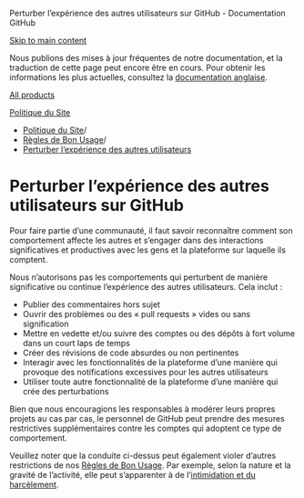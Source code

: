 Perturber l’expérience des autres utilisateurs sur GitHub - Documentation GitHub

[Skip to main content](#main-content)

Nous publions des mises à jour fréquentes de notre documentation, et la traduction de cette page peut encore être en cours. Pour obtenir les informations les plus actuelles, consultez la [documentation anglaise](/en).

[All products](/fr)

[Politique du Site](/fr/site-policy)

* [Politique du Site](/fr/site-policy)/
* [Règles de Bon Usage](/fr/site-policy/acceptable-use-policies)/
* [Perturber l’expérience des autres utilisateurs](/fr/site-policy/acceptable-use-policies/github-disrupting-the-experience-of-other-users)

Perturber l’expérience des autres utilisateurs sur GitHub
==========

Pour faire partie d’une communauté, il faut savoir reconnaître comment son comportement affecte les autres et s’engager dans des interactions significatives et productives avec les gens et la plateforme sur laquelle ils comptent.

Nous n’autorisons pas les comportements qui perturbent de manière significative ou continue l’expérience des autres utilisateurs. Cela inclut :

* Publier des commentaires hors sujet
* Ouvrir des problèmes ou des « pull requests » vides ou sans signification
* Mettre en vedette et/ou suivre des comptes ou des dépôts à fort volume dans un court laps de temps
* Créer des révisions de code absurdes ou non pertinentes
* Interagir avec les fonctionnalités de la plateforme d’une manière qui provoque des notifications excessives pour les autres utilisateurs
* Utiliser toute autre fonctionnalité de la plateforme d’une manière qui crée des perturbations

Bien que nous encouragions les responsables à modérer leurs propres projets au cas par cas, le personnel de GitHub peut prendre des mesures restrictives supplémentaires contre les comptes qui adoptent ce type de comportement.

Veuillez noter que la conduite ci-dessus peut également violer d’autres restrictions de nos [Règles de Bon Usage](/fr/site-policy/acceptable-use-policies/github-acceptable-use-policies). Par exemple, selon la nature et la gravité de l’activité, elle peut s’apparenter à de l’[intimidation et du harcèlement](/fr/site-policy/acceptable-use-policies/github-bullying-and-harassment).
